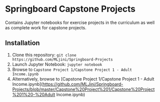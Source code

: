 # Springboard Capstone Projects
Contains Jupyter notebooks for exercise projects in the curriculum as well as complete work for capstone projects.


## Installation
1. Clone this repository: `git clone https://github.com/MLjini/Springboard-Projects`
2. Launch Jupyter Notebook: `jupyter notebook`
3. Browse to `Capstone Project 1/Capstone Project 1 - Adult Income.ipynb`
4. Alternatively, browse to [Capstone Project 1/Capstone Project 1 - Adult Income.ipynb](https://github.com/MLJini/Springboard-Projects/blob/master/Capstone%20Project%201/Capstone%20Project%201%20-%20Adult Income.ipynb)